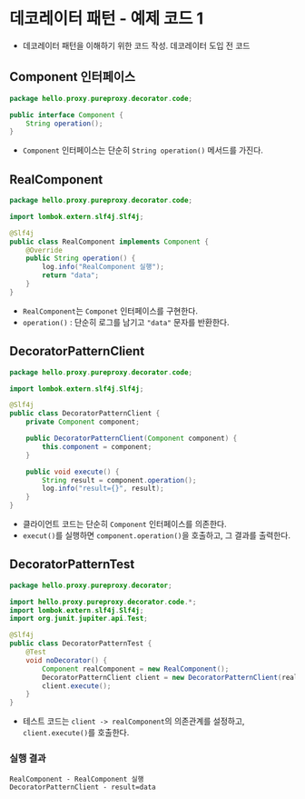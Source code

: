 # 데코레이터 패턴 - 예제 코드 1
- 데코레이터 패턴을 이해하기 위한 코드 작성. 데코레이터 도입 전 코드

## Component 인터페이스
```java
package hello.proxy.pureproxy.decorator.code;

public interface Component {
    String operation();
}
```
- `Component` 인터페이스는 단순히 `String operation()` 메서드를 가진다.

## RealComponent
```java
package hello.proxy.pureproxy.decorator.code;

import lombok.extern.slf4j.Slf4j;

@Slf4j
public class RealComponent implements Component {
    @Override
    public String operation() {
        log.info("RealComponent 실행");
        return "data";
    }
}
```
- `RealComponent`는 `Componet` 인터페이스를 구현한다.
- `operation()` : 단순히 로그를 남기고 `"data"` 문자를 반환한다.

## DecoratorPatternClient
```java
package hello.proxy.pureproxy.decorator.code;

import lombok.extern.slf4j.Slf4j;

@Slf4j
public class DecoratorPatternClient {
    private Component component;

    public DecoratorPatternClient(Component component) {
        this.component = component;
    }

    public void execute() {
        String result = component.operation();
        log.info("result={}", result);
    }
}
```
- 클라이언트 코드는 단순히 `Component` 인터페이스를 의존한다.
- `execut()`를 실행하면 `component.operation()`을 호출하고, 그 결과를 출력한다.

## DecoratorPatternTest
```java
package hello.proxy.pureproxy.decorator;

import hello.proxy.pureproxy.decorator.code.*;
import lombok.extern.slf4j.Slf4j;
import org.junit.jupiter.api.Test;

@Slf4j
public class DecoratorPatternTest {
    @Test
    void noDecorator() {
        Component realComponent = new RealComponent();
        DecoratorPatternClient client = new DecoratorPatternClient(realComponent);
        client.execute();
    }
}
```
- 테스트 코드는 `client -> realComponent`의 의존관계를 설정하고, `client.execute()`를 호출한다.

### 실행 결과
```text
RealComponent - RealComponent 실행
DecoratorPatternClient - result=data
```
